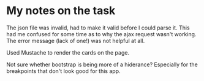 My notes on the task
======================

The json file was invalid, had to make it valid before I could parse it. This had me confused for some time as to why the ajax request wasn't working. The error message (lack of one!) was not helpful at all.


Used Mustache to render the cards on the page. 

Not sure whether bootstrap is being more of a hiderance? Especially for the breakpoints that don't look good for this app. 